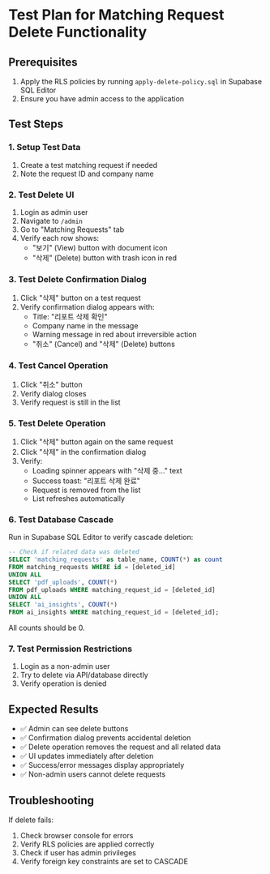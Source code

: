 # Test Plan for Matching Request Delete Functionality

## Prerequisites
1. Apply the RLS policies by running `apply-delete-policy.sql` in Supabase SQL Editor
2. Ensure you have admin access to the application

## Test Steps

### 1. Setup Test Data
1. Create a test matching request if needed
2. Note the request ID and company name

### 2. Test Delete UI
1. Login as admin user
2. Navigate to `/admin` 
3. Go to "Matching Requests" tab
4. Verify each row shows:
   - "보기" (View) button with document icon
   - "삭제" (Delete) button with trash icon in red

### 3. Test Delete Confirmation Dialog
1. Click "삭제" button on a test request
2. Verify confirmation dialog appears with:
   - Title: "리포트 삭제 확인"
   - Company name in the message
   - Warning message in red about irreversible action
   - "취소" (Cancel) and "삭제" (Delete) buttons

### 4. Test Cancel Operation
1. Click "취소" button
2. Verify dialog closes
3. Verify request is still in the list

### 5. Test Delete Operation
1. Click "삭제" button again on the same request
2. Click "삭제" in the confirmation dialog
3. Verify:
   - Loading spinner appears with "삭제 중..." text
   - Success toast: "리포트 삭제 완료"
   - Request is removed from the list
   - List refreshes automatically

### 6. Test Database Cascade
Run in Supabase SQL Editor to verify cascade deletion:
```sql
-- Check if related data was deleted
SELECT 'matching_requests' as table_name, COUNT(*) as count 
FROM matching_requests WHERE id = [deleted_id]
UNION ALL
SELECT 'pdf_uploads', COUNT(*) 
FROM pdf_uploads WHERE matching_request_id = [deleted_id]
UNION ALL
SELECT 'ai_insights', COUNT(*) 
FROM ai_insights WHERE matching_request_id = [deleted_id];
```

All counts should be 0.

### 7. Test Permission Restrictions
1. Login as a non-admin user
2. Try to delete via API/database directly
3. Verify operation is denied

## Expected Results
- ✅ Admin can see delete buttons
- ✅ Confirmation dialog prevents accidental deletion
- ✅ Delete operation removes the request and all related data
- ✅ UI updates immediately after deletion
- ✅ Success/error messages display appropriately
- ✅ Non-admin users cannot delete requests

## Troubleshooting
If delete fails:
1. Check browser console for errors
2. Verify RLS policies are applied correctly
3. Check if user has admin privileges
4. Verify foreign key constraints are set to CASCADE